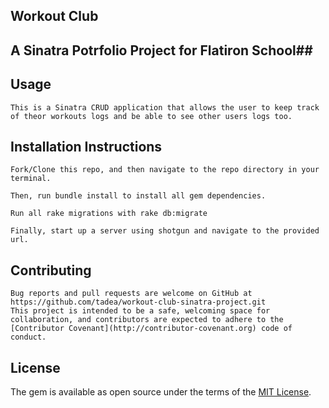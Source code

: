 ## Workout Club

## A Sinatra Potrfolio Project for Flatiron School##

## Usage
 	
 	This is a Sinatra CRUD application that allows the user to keep track of theor workouts logs and be able to see other users logs too.


## Installation Instructions
   	
   	Fork/Clone this repo, and then navigate to the repo directory in your terminal.

	Then, run bundle install to install all gem dependencies.

	Run all rake migrations with rake db:migrate

	Finally, start up a server using shotgun and navigate to the provided url.

## Contributing

	Bug reports and pull requests are welcome on GitHub at https://github.com/tadea/workout-club-sinatra-project.git
	This project is intended to be a safe, welcoming space for collaboration, and contributors are expected to adhere to the [Contributor Covenant](http://contributor-covenant.org) code of conduct.

## License

The gem is available as open source under the terms of the [MIT License](https://opensource.org/licenses/MIT).





